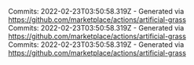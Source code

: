 Commits: 2022-02-23T03:50:58.319Z - Generated via https://github.com/marketplace/actions/artificial-grass
<br>
Commits: 2022-02-23T03:50:58.319Z - Generated via https://github.com/marketplace/actions/artificial-grass
<br>
Commits: 2022-02-23T03:50:58.319Z - Generated via https://github.com/marketplace/actions/artificial-grass
<br>
